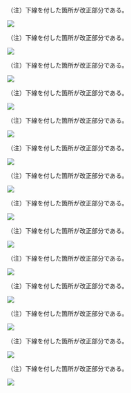 （注）下線を付した箇所が改正部分である。

![](https://www.nta.go.jp/tmp/3adbb893-746c-4246-bc15-185c7c216340/images/68831ded3838c0e41ec31144bf6acdd5169af1e3699488eea6439639bad48d00.jpg)

（注）下線を付した箇所が改正部分である。

![](https://www.nta.go.jp/tmp/3adbb893-746c-4246-bc15-185c7c216340/images/2093409a543cf111615164545f16497ae2abd8024697de0432330503fcfe801d.jpg)

（注）下線を付した箇所が改正部分である。

![](https://www.nta.go.jp/tmp/3adbb893-746c-4246-bc15-185c7c216340/images/eb7fe38526cfe65988f193a3df52995c9704c77039441990f6b4cea237fe3a22.jpg)

（注）下線を付した箇所が改正部分である。

![](https://www.nta.go.jp/tmp/3adbb893-746c-4246-bc15-185c7c216340/images/a8b29608f9146ae8e0b2f498048cd4f7588e7177cb91f99126bc250ab5bdfb8c.jpg)

（注）下線を付した箇所が改正部分である。

![](https://www.nta.go.jp/tmp/3adbb893-746c-4246-bc15-185c7c216340/images/76b681ac07c4eaf29ebda688cb3f8e38994693ada4f2261eb5e792185f0dcc59.jpg)

（注）下線を付した箇所が改正部分である。

![](https://www.nta.go.jp/tmp/3adbb893-746c-4246-bc15-185c7c216340/images/32e3d146014e2b6ac05d46ae3b35b07861811ee2d76bb4ab1abace867b3175a7.jpg)

（注）下線を付した箇所が改正部分である。

![](https://www.nta.go.jp/tmp/3adbb893-746c-4246-bc15-185c7c216340/images/ea3110950a02d6fae70b08a467950bc5595fa8a3816cb9ce779a6ae666079c91.jpg)

（注）下線を付した箇所が改正部分である。

![](https://www.nta.go.jp/tmp/3adbb893-746c-4246-bc15-185c7c216340/images/2d6477dca971d7060aeab4d3dbbe3fde389237ed078c06935ac0cf25db6b78e9.jpg)

（注）下線を付した箇所が改正部分である。

![](https://www.nta.go.jp/tmp/3adbb893-746c-4246-bc15-185c7c216340/images/f1cd9ec6e8787e84e831d5611f983e8cd4f2e9a0ab8ccf4be3da69a38c5efdc9.jpg)

（注）下線を付した箇所が改正部分である。

![](https://www.nta.go.jp/tmp/3adbb893-746c-4246-bc15-185c7c216340/images/3408ecb344be49c3b9cfeed9a8ddd46798abe1876ebdd7a3af6b1eda073b9bed.jpg)

（注）下線を付した箇所が改正部分である。

![](https://www.nta.go.jp/tmp/3adbb893-746c-4246-bc15-185c7c216340/images/02d49a16931fc1c75cadf107c8c2f20b5071753851d8512ea9cd1ec1e90ae1d8.jpg)

（注）下線を付した箇所が改正部分である。

![](https://www.nta.go.jp/tmp/3adbb893-746c-4246-bc15-185c7c216340/images/7ca49d83fd9e62ffe1878cd522b63e6caf27969d547c40bded7faf31c1947d29.jpg)

（注）下線を付した箇所が改正部分である。

![](https://www.nta.go.jp/tmp/3adbb893-746c-4246-bc15-185c7c216340/images/76e6ebd34a0f64807fa295e15b5d84db2c2dffea96459e350dbd133e35965e09.jpg)

（注）下線を付した箇所が改正部分である。

![](https://www.nta.go.jp/tmp/3adbb893-746c-4246-bc15-185c7c216340/images/4f8468ff2a3d8497a6e1b023069f909eab7c7d0ee5a8b8051afc74ffdf934e3c.jpg)